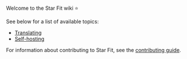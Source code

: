 Welcome to the Star Fit wiki ⭐

See below for a list of available topics:

- [Translating](./Translating.md)
- [Self-hosting](./Self%E2%80%90hosting.md)

For information about contributing to Star Fit, see the [contributing guide](../CONTRIBUTING.md).
